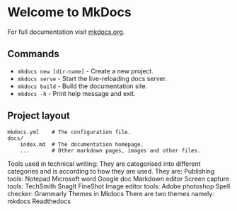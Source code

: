 # Welcome to MkDocs

For full documentation visit [mkdocs.org](https://www.mkdocs.org).

## Commands

* `mkdocs new [dir-name]` - Create a new project.
* `mkdocs serve` - Start the live-reloading docs server.
* `mkdocs build` - Build the documentation site.
* `mkdocs -h` - Print help message and exit.

## Project layout

    mkdocs.yml    # The configuration file.
    docs/
        index.md  # The documentation homepage.
        ...       # Other markdown pages, images and other files.
Tools used in technical writing:
  They are categorised into different categories and is according to how they are used. 
They are:
 Publishing tools:
Notepad
Microsoft word
Google doc
Markdown editor
Screen capture tools:
TechSmith SnagIt
FineShot
Image editor tools:
Adobe photoshop
Spell checker:
Grammarly
Themes in Mkdocs
There are two themes namely:
mkdocs
Readthedocs








